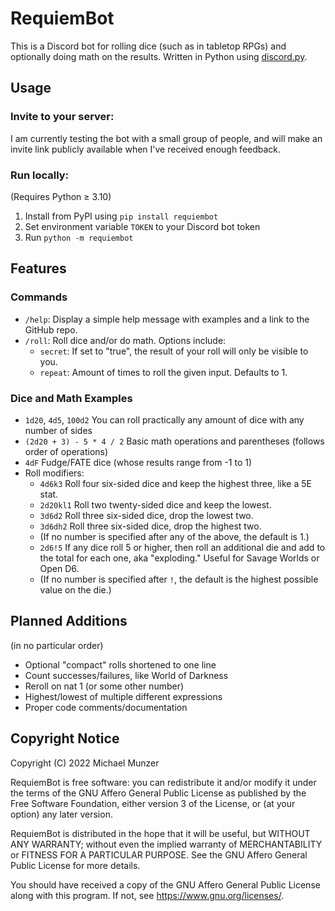 # RequiemBot
This is a Discord bot for rolling dice (such as in tabletop RPGs) and optionally doing math on the results. Written in Python using [discord.py](https://discordpy.readthedocs.io/en/stable/).

## Usage
### Invite to your server:
I am currently testing the bot with a small group of people, and will make an invite link publicly available when I've received enough feedback.
### Run locally:
(Requires Python ≥ 3.10)
1. Install from PyPI using `pip install requiembot`
2. Set environment variable `TOKEN` to your Discord bot token
3. Run `python -m requiembot`

## Features
### Commands
- `/help`: Display a simple help message with examples and a link to the GitHub repo.
- `/roll`: Roll dice and/or do math. Options include:
  - `secret`: If set to "true", the result of your roll will only be visible to you.
  - `repeat`: Amount of times to roll the given input. Defaults to 1.
### Dice and Math Examples
- `1d20`, `4d5`, `100d2` You can roll practically any amount of dice with any number of sides
- `(2d20 + 3) - 5 * 4 / 2` Basic math operations and parentheses (follows order of operations)
- `4dF` Fudge/FATE dice (whose results range from -1 to 1)
- Roll modifiers:
  - `4d6k3` Roll four six-sided dice and keep the highest three, like a 5E stat.
  - `2d20kl1` Roll two twenty-sided dice and keep the lowest.
  - `3d6d2` Roll three six-sided dice, drop the lowest two.
  - `3d6dh2` Roll three six-sided dice, drop the highest two. 
  - (If no number is specified after any of the above, the default is 1.)
  - `2d6!5` If any dice roll 5 or higher, then roll an additional die and add to the total for each one, aka "exploding." Useful for Savage Worlds or Open D6.
  - (If no number is specified after `!`, the default is the highest possible value on the die.)

## Planned Additions
(in no particular order)
- Optional "compact" rolls shortened to one line
- Count successes/failures, like World of Darkness
- Reroll on nat 1 (or some other number)
- Highest/lowest of multiple different expressions
- Proper code comments/documentation

## Copyright Notice
Copyright (C) 2022 Michael Munzer

RequiemBot is free software: you can redistribute it and/or modify it under the terms of the GNU Affero General Public License as published by the Free Software Foundation, either version 3 of the License, or (at your option) any later version.

RequiemBot is distributed in the hope that it will be useful, but WITHOUT ANY WARRANTY; without even the implied warranty of MERCHANTABILITY or FITNESS FOR A PARTICULAR PURPOSE.  See the GNU Affero General Public License for more details.

You should have received a copy of the GNU Affero General Public License along with this program.  If not, see <https://www.gnu.org/licenses/>.